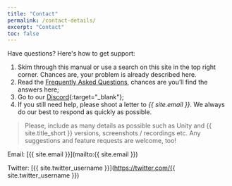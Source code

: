 ```yaml
---
title: "Contact"
permalink: /contact-details/
excerpt: "Contact"
toc: false
---
```


Have questions? Here's how to get support:
1. Skim through this manual or use a search on this site in the top right corner. Chances are, your problem is already described here.
1. Read the [Frequently Asked Questions](/faq/), chances are you’ll find the answers here;
1. Go to our [Discord](https://discord.gg/xqfh46kKfw){:target="_blank"};
1. If you still need help, please shoot a letter to _{{ site.email }}_. We always do our best to respond as quickly as possible.

> Please, include as many details as possible such as Unity and {{ site.title_short }} versions, screenshots / recordings etc. Any suggestions and feature requests are welcome, too!

Email: [{{ site.email }}](mailto:{{ site.email }})

Twitter: [{{ site.twitter_username }}](https://twitter.com/{{ site.twitter_username }})
